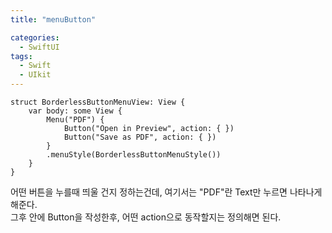 ```yaml
---
title: "menuButton"

categories:
  - SwiftUI
tags:
  - Swift 
  - UIkit
---
```

~~~
struct BorderlessButtonMenuView: View {
    var body: some View {
        Menu("PDF") {
            Button("Open in Preview", action: { })
            Button("Save as PDF", action: { })
        }
        .menuStyle(BorderlessButtonMenuStyle())
    }
}

~~~
어떤 버튼을 누를때 띄울 건지 정하는건데, 여기서는
"PDF"란 Text만 누르면 나타나게 해준다.  
그후 안에 Button을 작성한후, 어떤 action으로 동작할지는 정의해면 된다.    
